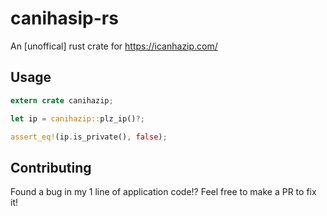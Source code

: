 # canihasip-rs
An [unoffical] rust crate for https://icanhazip.com/

## Usage

```rust
extern crate canihazip;

let ip = canihazip::plz_ip()?;

assert_eq!(ip.is_private(), false);
```

## Contributing

Found a bug in my 1 line of application code!? Feel free to make a PR to fix it!

